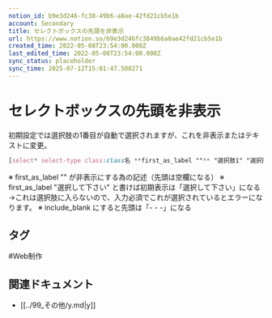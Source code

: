 ```yaml
---
notion_id: b9e3d246-fc38-49b6-a8ae-42fd21cb5e1b
account: Secondary
title: セレクトボックスの先頭を非表示
url: https://www.notion.so/b9e3d246fc3849b6a8ae42fd21cb5e1b
created_time: 2022-05-08T23:54:00.000Z
last_edited_time: 2022-05-08T23:54:00.000Z
sync_status: placeholder
sync_time: 2025-07-12T15:01:47.508271
---
```

# セレクトボックスの先頭を非表示

初期設定では選択肢の1番目が自動で選択されますが、これを非表示またはテキストに変更。
```scss
[select* select-type class:class名 **first_as_label ""** "選択肢1" "選択肢2"]
```
※ first_as_label "" が非表示にする為の記述（先頭は空欄になる）
※ first_as_label "選択して下さい" と書けば初期表示は「選択して下さい」になる
→これは選択肢に入らないので、入力必須でこれが選択されているとエラーになります。
※ include_blank にすると先頭は「- - -」になる

## タグ

#Web制作 

## 関連ドキュメント

- [[../99_その他/y.md|y]]
